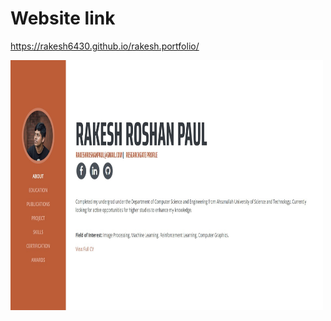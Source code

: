 # Website link
https://rakesh6430.github.io/rakesh.portfolio/

<img src= "https://github.com/Rakesh6430/rakesh.portfolio/blob/master/rakesh.portofilo_cover.jpg" height = "400" width="500" >


